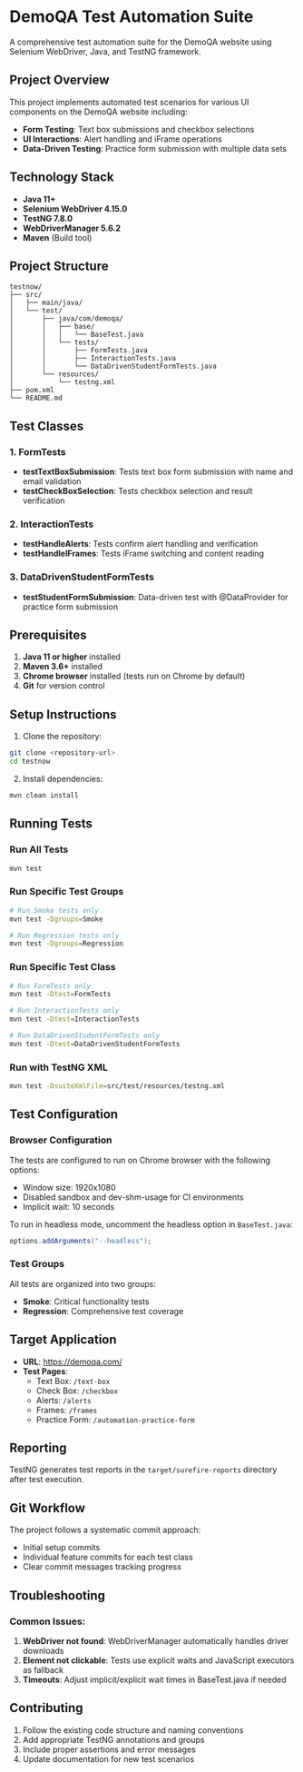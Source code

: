# DemoQA Test Automation Suite

A comprehensive test automation suite for the DemoQA website using Selenium WebDriver, Java, and TestNG framework.

## Project Overview

This project implements automated test scenarios for various UI components on the DemoQA website including:

- **Form Testing**: Text box submissions and checkbox selections
- **UI Interactions**: Alert handling and iFrame operations  
- **Data-Driven Testing**: Practice form submission with multiple data sets

## Technology Stack

- **Java 11+**
- **Selenium WebDriver 4.15.0**
- **TestNG 7.8.0**
- **WebDriverManager 5.6.2**
- **Maven** (Build tool)

## Project Structure

```
testnow/
├── src/
│   ├── main/java/
│   └── test/
│       ├── java/com/demoqa/
│       │   ├── base/
│       │   │   └── BaseTest.java
│       │   └── tests/
│       │       ├── FormTests.java
│       │       ├── InteractionTests.java
│       │       └── DataDrivenStudentFormTests.java
│       └── resources/
│           └── testng.xml
├── pom.xml
└── README.md
```

## Test Classes

### 1. FormTests
- **testTextBoxSubmission**: Tests text box form submission with name and email validation
- **testCheckBoxSelection**: Tests checkbox selection and result verification

### 2. InteractionTests  
- **testHandleAlerts**: Tests confirm alert handling and verification
- **testHandleIFrames**: Tests iFrame switching and content reading

### 3. DataDrivenStudentFormTests
- **testStudentFormSubmission**: Data-driven test with @DataProvider for practice form submission

## Prerequisites

1. **Java 11 or higher** installed
2. **Maven 3.6+** installed
3. **Chrome browser** installed (tests run on Chrome by default)
4. **Git** for version control

## Setup Instructions

1. Clone the repository:
```bash
git clone <repository-url>
cd testnow
```

2. Install dependencies:
```bash
mvn clean install
```

## Running Tests

### Run All Tests
```bash
mvn test
```

### Run Specific Test Groups
```bash
# Run Smoke tests only
mvn test -Dgroups=Smoke

# Run Regression tests only  
mvn test -Dgroups=Regression
```

### Run Specific Test Class
```bash
# Run FormTests only
mvn test -Dtest=FormTests

# Run InteractionTests only
mvn test -Dtest=InteractionTests

# Run DataDrivenStudentFormTests only
mvn test -Dtest=DataDrivenStudentFormTests
```

### Run with TestNG XML
```bash
mvn test -DsuiteXmlFile=src/test/resources/testng.xml
```

## Test Configuration

### Browser Configuration
The tests are configured to run on Chrome browser with the following options:
- Window size: 1920x1080
- Disabled sandbox and dev-shm-usage for CI environments
- Implicit wait: 10 seconds

To run in headless mode, uncomment the headless option in `BaseTest.java`:
```java
options.addArguments("--headless");
```

### Test Groups
All tests are organized into two groups:
- **Smoke**: Critical functionality tests
- **Regression**: Comprehensive test coverage

## Target Application
- **URL**: https://demoqa.com/
- **Test Pages**:
  - Text Box: `/text-box`
  - Check Box: `/checkbox`  
  - Alerts: `/alerts`
  - Frames: `/frames`
  - Practice Form: `/automation-practice-form`

## Reporting
TestNG generates test reports in the `target/surefire-reports` directory after test execution.

## Git Workflow
The project follows a systematic commit approach:
- Initial setup commits
- Individual feature commits for each test class
- Clear commit messages tracking progress

## Troubleshooting

### Common Issues:
1. **WebDriver not found**: WebDriverManager automatically handles driver downloads
2. **Element not clickable**: Tests use explicit waits and JavaScript executors as fallback
3. **Timeouts**: Adjust implicit/explicit wait times in BaseTest.java if needed

## Contributing
1. Follow the existing code structure and naming conventions
2. Add appropriate TestNG annotations and groups
3. Include proper assertions and error messages
4. Update documentation for new test scenarios